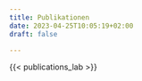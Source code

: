 ```yaml
---
title: Publikationen
date: 2023-04-25T10:05:19+02:00
draft: false

---
```



{{< publications_lab >}}